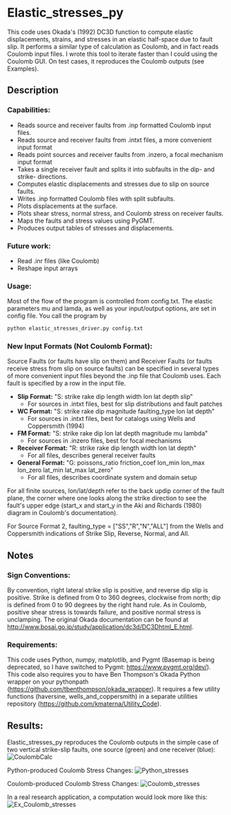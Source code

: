 # Elastic_stresses_py

This code uses Okada's (1992) DC3D function to compute elastic displacements, strains, and stresses in an elastic half-space due to fault slip. It performs a similar type of calculation as Coulomb, and in fact reads Coulomb input files. I wrote this tool to iterate faster than I could using the Coulomb GUI. On test cases, it reproduces the Coulomb outputs (see Examples). 

## Description

### Capabilities: 
* Reads source and receiver faults from .inp formatted Coulomb input files.
* Reads source and receiver faults from .intxt files, a more convenient input format
* Reads point sources and receiver faults from .inzero, a focal mechanism input format
* Takes a single receiver fault and splits it into subfaults in the dip- and strike- directions.
* Computes elastic displacements and stresses due to slip on source faults.
* Writes .inp formatted Coulomb files with split subfaults.
* Plots displacements at the surface.
* Plots shear stress, normal stress, and Coulomb stress on receiver faults.
* Maps the faults and stress values using PyGMT.
* Produces output tables of stresses and displacements.

### Future work: 
* Read .inr files (like Coulomb)
* Reshape input arrays 

### Usage: 
Most of the flow of the program is controlled from config.txt. The elastic parameters mu and lamda, as well as your input/output options, are set in config file. You call the program by 
```bash
python elastic_stresses_driver.py config.txt
```

### New Input Formats (Not Coulomb Format): 
Source Faults (or faults have slip on them) and Receiver Faults (or faults receive stress from slip on source faults) can be specified in several types of more convenient input files beyond the .inp file that Coulomb uses. Each fault is specified by a row in the input file. 
* **Slip Format:** "S: strike rake dip length width lon lat depth slip"
	* For sources in .intxt files, best for slip distributions and fault patches
* **WC Format:** "S: strike rake dip magnitude faulting_type lon lat depth"
	* For sources in .intxt files, best for catalogs using Wells and Coppersmith (1994)
* **FM Format:** "S: strike rake dip lon lat depth magnitude mu lambda"
	* For sources in .inzero files, best for focal mechanisms
* **Receiver Format:** "R: strike rake dip length width lon lat depth"
	* For all files, describes general receiver faults
* **General Format:** "G: poissons_ratio friction_coef lon_min lon_max lon_zero lat_min lat_max lat_zero"
	* For all files, describes coordinate system and domain setup

For all finite sources, lon/lat/depth refer to the back updip corner of the fault plane, the corner where one looks along the strike direction to see the fault's upper edge (start_x and start_y in the Aki and Richards (1980) diagram in Coulomb's documentation). 

For Source Format 2, faulting_type = ["SS","R","N","ALL"] from the Wells and Coppersmith indications of Strike Slip, Reverse, Normal, and All. 

## Notes

### Sign Conventions: 
By convention, right lateral strike slip is positive, and reverse dip slip is positive. Strike is defined from 0 to 360 degrees, clockwise from north; dip is defined from 0 to 90 degrees by the right hand rule. As in Coulomb, positive shear stress is towards failure, and positive normal stress is unclamping. The original Okada documentation can be found at http://www.bosai.go.jp/study/application/dc3d/DC3Dhtml_E.html. 

### Requirements: 
This code uses Python, numpy, matplotlib, and Pygmt (Basemap is being deprecated, so I have switched to Pygmt: https://www.pygmt.org/dev/). This code also requires you to have Ben Thompson's Okada Python wrapper on your pythonpath (https://github.com/tbenthompson/okada_wrapper). It requires a few utility functions (haversine, wells_and_coppersmith) in a separate utilities repository (https://github.com/kmaterna/Utility_Code). 


## Results: 

Elastic_stresses_py reproduces the Coulomb outputs in the simple case of two vertical strike-slip faults, one source (green) and one receiver (blue):
![CoulombCalc](https://github.com/kmaterna/Elastic_stresses_py/blob/master/Example/Python_Displacement_model.png)

Python-produced Coulomb Stress Changes:
![Python_stresses](https://github.com/kmaterna/Elastic_stresses_py/blob/master/Example/Python_test_case.png)

Coulomb-produced Coulomb Stress Changes:
![Coulomb_stresses](https://github.com/kmaterna/Elastic_stresses_py/blob/master/Example/Coulomb_test_case.png)


In a real research application, a computation would look more like this: 
![Ex_Coulomb_stresses](https://github.com/kmaterna/Elastic_stresses_py/blob/master/Example/Coulomb_map.png)
